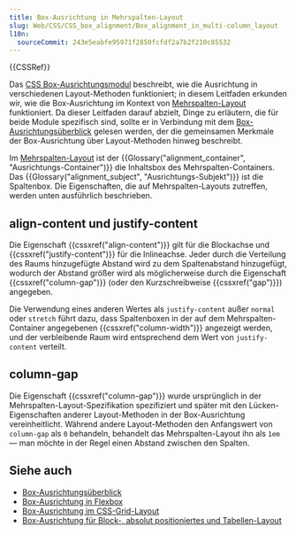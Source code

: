```yaml
---
title: Box-Ausrichtung in Mehrspalten-Layout
slug: Web/CSS/CSS_box_alignment/Box_alignment_in_multi-column_layout
l10n:
  sourceCommit: 243e5eabfe95971f2850fcfdf2a7b2f210c85532
---
```


{{CSSRef}}

Das [CSS Box-Ausrichtungsmodul](/de/docs/Web/CSS/CSS_box_alignment) beschreibt, wie die Ausrichtung in verschiedenen Layout-Methoden funktioniert; in diesem Leitfaden erkunden wir, wie die Box-Ausrichtung im Kontext von [Mehrspalten-Layout](/de/docs/Web/CSS/CSS_multicol_layout) funktioniert. Da dieser Leitfaden darauf abzielt, Dinge zu erläutern, die für beide Module spezifisch sind, sollte er in Verbindung mit dem [Box-Ausrichtungsüberblick](/de/docs/Web/CSS/CSS_box_alignment/Box_alignment) gelesen werden, der die gemeinsamen Merkmale der Box-Ausrichtung über Layout-Methoden hinweg beschreibt.

Im [Mehrspalten-Layout](/de/docs/Web/CSS/CSS_multicol_layout/Basic_concepts) ist der {{Glossary("alignment_container", "Ausrichtungs-Container")}} die Inhaltsbox des Mehrspalten-Containers. Das {{Glossary("alignment_subject", "Ausrichtungs-Subjekt")}} ist die Spaltenbox. Die Eigenschaften, die auf Mehrspalten-Layouts zutreffen, werden unten ausführlich beschrieben.

## align-content und justify-content

Die Eigenschaft {{cssxref("align-content")}} gilt für die Blockachse und {{cssxref("justify-content")}} für die Inlineachse. Jeder durch die Verteilung des Raums hinzugefügte Abstand wird zu dem Spaltenabstand hinzugefügt, wodurch der Abstand größer wird als möglicherweise durch die Eigenschaft {{cssxref("column-gap")}} (oder den Kurzschreibweise {{cssxref("gap")}}) angegeben.

Die Verwendung eines anderen Wertes als `justify-content` außer `normal` oder `stretch` führt dazu, dass Spaltenboxen in der auf dem Mehrspalten-Container angegebenen {{cssxref("column-width")}} angezeigt werden, und der verbleibende Raum wird entsprechend dem Wert von `justify-content` verteilt.

## column-gap

Die Eigenschaft {{cssxref("column-gap")}} wurde ursprünglich in der Mehrspalten-Layout-Spezifikation spezifiziert und später mit den Lücken-Eigenschaften anderer Layout-Methoden in der Box-Ausrichtung vereinheitlicht. Während andere Layout-Methoden den Anfangswert von `column-gap` als `0` behandeln, behandelt das Mehrspalten-Layout ihn als `1em` — man möchte in der Regel einen Abstand zwischen den Spalten.

## Siehe auch

- [Box-Ausrichtungsüberblick](/de/docs/Web/CSS/CSS_box_alignment/Box_alignment)
- [Box-Ausrichtung in Flexbox](/de/docs/Web/CSS/CSS_box_alignment/Box_alignment_in_flexbox)
- [Box-Ausrichtung im CSS-Grid-Layout](/de/docs/Web/CSS/CSS_box_alignment/Box_alignment_in_grid_layout)
- [Box-Ausrichtung für Block-, absolut positioniertes und Tabellen-Layout](/de/docs/Web/CSS/CSS_box_alignment/Box_alignment_in_block_abspos_tables)
